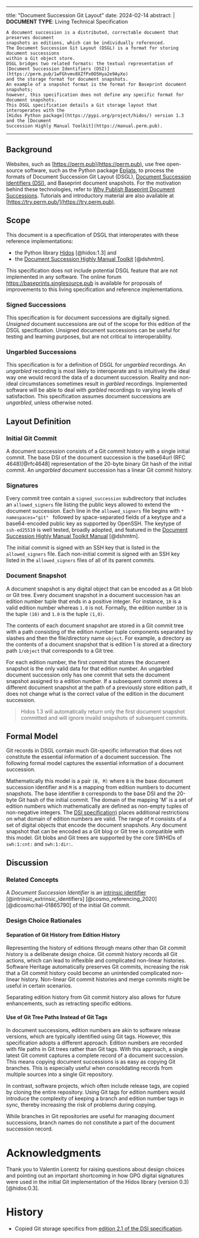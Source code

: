 <!-- copybreak off -->

---
title: "Document Succession Git Layout"
date: 2024-02-14
abstract: |
    **DOCUMENT TYPE**: Living Technical Specification

    A document succession is a distributed, correctable document that preserves document
    snapshots as editions, which can be individually referenced.
    The Document Succession Git Layout (DSGL) is a format for storing document successions
    within a Git object store.
    DSGL bridges two related formats: the textual representation of
    [Document Succession Identifiers (DSI)](https://perm.pub/1wFGhvmv8XZfPx0O5Hya2e9AyXo)
    and the storage format for document snapshots.
    An example of a snapshot format is the format for Baseprint document snapshots;
    however, this specification does not define any specific format for document snapshots.
    This DSGL specification details a Git storage layout that interoperates with the
    [Hidos Python package](https://pypi.org/project/hidos/) version 1.3 and the [Document
    Succession Highly Manual Toolkit](https://manual.perm.pub).
---

<!-- copybreak on -->

## Background

Websites, such as [https://perm.pub](https://perm.pub),
use free open-source software, such as the Python package
[Epijats](https://gitlab.com/perm.pub/epijats),
to process the formats of
Document Succession Git Layout (DSGL),
[Document Succession Identifiers (DSI)](https://perm.pub/1wFGhvmv8XZfPx0O5Hya2e9AyXo),
and Baseprint document snapshots.
For the motivation behind these technologies,
refer to [Why Publish Baseprint Document Successions](
https://perm.pub/wk1LzCaCSKkIvLAYObAvaoLNGPc
).
Tutorials and introductory material are also available at
[https://try.perm.pub/](https://try.perm.pub).

<!-- copybreak off -->

## Scope

This document is a specification of DSGL that interoperates with these reference
implementations:

* the Python library [Hidos](https://pypi.org/project/hidos/) [@hidos:1.3] and
* the [Document Succession Highly Manual Toolkit](https://manual.perm.pub) [@dshmtm].

This specification does not include potential DSGL feature that are not implemented in
any software.
The online forum <https://baseprints.singlesource.pub> is available for proposals
of improvements to this living specification and reference implementations.

### Signed Successions

This specification is for document successions are digitally signed.
*Unsigned* document successions are out of the scope for this edition of the
DSGL specification.
Unsigned document successions can be useful for testing and learning purposes,
but are not critical to interoperability.

### Ungarbled Successions

This specification is for a definition of DSGL for *ungarbled* recordings.
An *ungarbled* recording is most likely to interoperate and is intuitively the
ideal way one would record the data of a document succession. 
Reality and non-ideal circumstances sometimes result in *garbled* recordings.
Implemented software will be able to deal with *garbled* recordings to varying levels of satisfaction.
This specification assumes document successions are *ungarbled*, unless otherwise noted.

<!-- copybreak off -->

## Layout Definition

### Initial Git Commit

A document succession consists of a Git commit history with a single initial commit.
The base DSI of the document succession is the base64url (RFC 4648)[@rfc4648]
representation of the 20-byte binary Git hash of the initial commit.
An *ungarbled* document succession has a linear Git commit history.

### Signatures

Every commit tree contain a
`signed_succession` subdirectory that includes an `allowed_signers` file listing the
public keys allowed to extend the document succession.
Each line in the `allowed_signers` file begins with `* namespaces="git" ` followed by
space-separated fields of a keytype and a base64-encoded public key as supported by OpenSSH.
The keytype of `ssh-ed25519` is well tested, broadly adopted, and featured in the
[Document Succession Highly Manual Toolkit Manual](https://manual.perm.pub) [@dshmtm].

The initial commit is signed with an SSH key that is listed in the `allowed_signers` file.
Each non-initial commit is signed with an SSH key listed in the `allowed_signers` files of
all of its parent commits.

### Document Snapshot

A document snapshot is any digital object that can be encoded as a Git blob or Git tree.
Every document snapshot in a document succession has an edition number tuple that ends
in a positive integer.
For instance, `10` is a valid edition number whereas `1.0` is not.
Formally, the edition number `10` is the tuple `(10)` and `1.0` is the tuple `(1,0)`.

The contents of each document snapshot are stored in a Git commit tree with a path
consisting of the edition number tuple components separated by slashes and then the
file/directory name `object`.
For example,
a directory as the contents of a document snapshot that is edition 1
is stored at a directory path `1/object` that corresponds to a Git tree.

For each edition number, the first commit that stores the document snapshot 
is the only valid data for that edition number.
An ungarbled document succession only has one commit that sets the document snapshot
assigned to a edition number.
If a subsequent commit stores a different document snapshot at the path of a previously
store edition path,
it does not change what is the correct value of the edition in the document succession.

> Hidos 1.3 will automatically return only the first document snapshot committed and
> will ignore invalid snapshots of subsequent commits.

<!-- copybreak off -->

## Formal Model

Git records in DSGL contain much Git-specific information
that does not constitute the essential information of a document succession.
The following formal model captures the essential information of a document
succession.

Mathematically this model is a pair `(B, M)` where `B` is the base document succession
identifier and `M` is a mapping from edition numbers to document snapshots.
The base identifier `B` corresponds to the base DSI and the 20-byte Git hash of the
initial commit.
The domain of the mapping 'M' is a set of edition numbers which mathematically are
defined as non-empty tuples of non-negative integers.
The [DSI specification)](https://perm.pub/1wFGhvmv8XZfPx0O5Hya2e9AyXo)
places additional restrictions on what domain of edition numbers are valid.
The range of `M` consists of a set of digital objects that encode the document snapshots.
Any document snapshot that can be encoded as a Git blog or Git tree is compatible with
this model.
Git blobs and Git trees are supported by the core SWHIDs of `swh:1:cnt:` and `swh:1:dir:`.

<!-- copybreak off -->

## Discussion

### Related Concepts

A *Document Succession Identifier* is an
[intrinsic identifier](https://www.softwareheritage.org/2020/07/09/intrinsic-vs-extrinsic-identifiers)
[@intrinsic_extrinsic_identifiers] [@cosmo_referencing_2020] [@dicosmo:hal-01865790]
of the initial Git commit.

### Design Choice Rationales

#### Separation of Git History from Edition History

Representing the history of editions through means other than Git commit history
is a deliberate design choice.
Git commit history records all Git actions,
which can lead to inflexible and complicated non-linear histories.
Software Heritage automatically preserves Git commits,
increasing the risk that a Git commit history could become
an unintended complicated non-linear history.
Non-linear Git commit histories and merge commits might be useful in certain scenarios.

Separating edition history from Git commit history also allows
for future enhancements, such as retracting specific editions.

<!-- copybreak off -->

#### Use of Git Tree Paths Instead of Git Tags

In document successions, edition numbers are akin to software release versions,
which are typically identified using Git tags.
However, this specification adopts a different approach.
Edition numbers are recorded with file paths in Git trees rather than Git tags.
With this approach, a single latest Git commit captures a complete record of a document succession.
This means copying document successions is as easy as copying Git branches.
This is especially useful when consolidating records from multiple sources into a single Git repository.

In contrast, software projects, which often include release tags,
are copied by cloning the entire repository.
Using Git tags for edition numbers would
introduce the complexity of keeping a branch and edition number tags in sync,
thereby increasing the risk of problems during copying.

While branches in Git repositories are useful for managing document successions,
branch names do not constitute a part of the document succession record.

<!-- copybreak off -->

# Acknowledgments

Thank you to Valentin Lorentz for raising questions about design choices
and pointing out an important shortcoming in how GPG digital signatures were used
in the initial Git implementation of the Hidos library (version 0.3) [@hidos:0.3].

# History

* Copied Git storage specifics from [edition 2.1 of the DSI
  specification](https://perm.pub/1wFGhvmv8XZfPx0O5Hya2e9AyXo/2.1).
